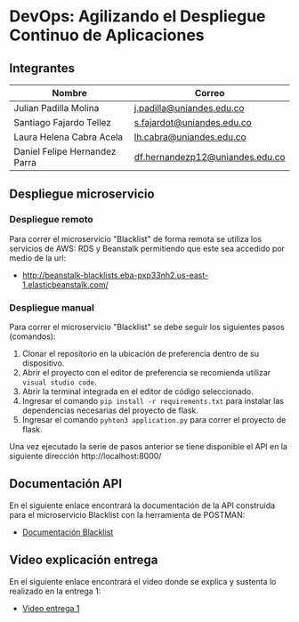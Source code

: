 # DevOps: Agilizando el Despliegue Continuo de Aplicaciones

## Integrantes

|Nombre                        |Correo                           |
|------------------------------|---------------------------------|
|Julian Padilla Molina         |j.padilla@uniandes.edu.co        |
|Santiago Fajardo Tellez       |s.fajardot@uniandes.edu.co       |
|Laura Helena Cabra Acela      |lh.cabra@uniandes.edu.co         |
|Daniel Felipe Hernandez Parra |df.hernandezp12@uniandes.edu.co  |

## Despliegue microservicio

### Despliegue remoto

Para correr el microservicio "Blacklist" de forma remota se utiliza los servicios de AWS: RDS y Beanstalk permitiendo que este sea accedido por medio de la url:

- http://beanstalk-blacklists.eba-pxp33nh2.us-east-1.elasticbeanstalk.com/

### Despliegue manual

Para correr el microservicio "Blacklist" se debe seguir los siguientes pasos (comandos):

1. Clonar el repositorio en la ubicación de preferencia dentro de su dispositivo.
2. Abrir el proyecto con el editor de preferencia se recomienda utilizar <code>visual studio code</code>.
3. Abrir la terminal integrada en el editor de código seleccionado.
4. Ingresar el comando <code>pip install -r requirements.txt</code> para instalar las dependencias necesarias del proyecto de flask.
6. Ingresar el comando <code>pyhton3 application.py</code> para correr el proyecto de flask.

Una vez ejecutado la serie de pasos anterior se tiene disponible el API en la siguiente dirección http://localhost:8000/

## Documentación API

En el siguiente enlace encontrará la documentación de la API construida para el microservicio Blacklist con la herramienta de POSTMAN:

- [Documentación Blacklist](https://documenter.getpostman.com/view/21689315/2sAXxTdBYh)


## Video explicación entrega

En el siguiente enlace encontrará el video donde se explica y sustenta lo realizado en la entrega 1:

- [Video entrega 1](https://uniandes-my.sharepoint.com/:v:/g/personal/j_padilla_uniandes_edu_co/EQHt8U9MWc1Llw3dnPQICkgBzzYvLugPOEQtyAY-dGPkGQ?nav=eyJyZWZlcnJhbEluZm8iOnsicmVmZXJyYWxBcHAiOiJPbmVEcml2ZUZvckJ1c2luZXNzIiwicmVmZXJyYWxBcHBQbGF0Zm9ybSI6IldlYiIsInJlZmVycmFsTW9kZSI6InZpZXciLCJyZWZlcnJhbFZpZXciOiJNeUZpbGVzTGlua0NvcHkifX0&e=ZbFJ0F)

